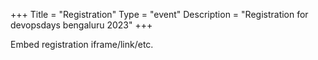 +++
Title = "Registration"
Type = "event"
Description = "Registration for devopsdays bengaluru 2023"
+++

<div style="width:100%; text-align:left;">

Embed registration iframe/link/etc.
</div></div>
</div>
